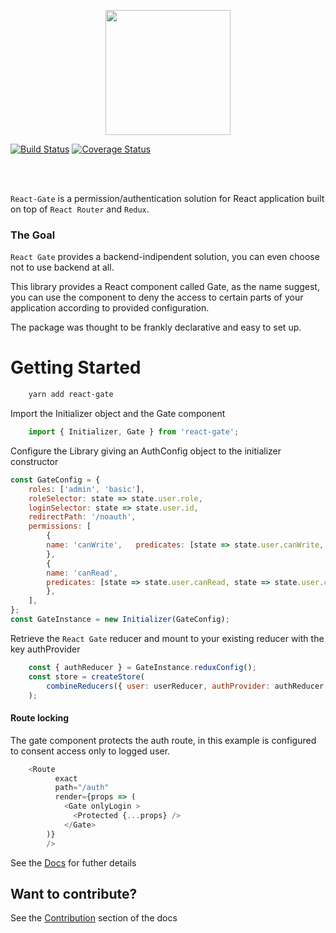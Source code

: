 <p align="center">
    <img src="https://s3.eu-west-2.amazonaws.com/npm-extendi/ReactGate.svg" height="200">
</p>

[![Build Status](https://travis-ci.org/extendi/react-gate.svg?branch=master)](https://travis-ci.org/extendi/react-gate)
[![Coverage Status](https://coveralls.io/repos/github/extendi/react-gate/badge.svg?branch=master)](https://coveralls.io/github/extendi/react-gate?branch=master)


</br>
</br>

`React-Gate` is a permission/authentication solution for React application built on top of `React Router` and `Redux`.


### The Goal

``React Gate`` provides a backend-indipendent solution, you can even choose not to use backend at all.

This library provides a React component called Gate, as the name suggest, you can use the component to deny the access to certain parts of your application according to provided configuration.

The package was thought to be frankly declarative and easy to set up.

# Getting Started

```bash   
    yarn add react-gate
```

Import the Initializer object and the Gate component
```js
    import { Initializer, Gate } from 'react-gate';
```
Configure the Library giving an AuthConfig object to the initializer constructor

```js
const GateConfig = {
    roles: ['admin', 'basic'],
    roleSelector: state => state.user.role,
    loginSelector: state => state.user.id,
    redirectPath: '/noauth',
    permissions: [
        {
        name: 'canWrite',   predicates: [state => state.user.canWrite, state => state.user.canWrite2],
        },
        {
        name: 'canRead',
        predicates: [state => state.user.canRead, state => state.user.canRead2],
        },
    ],
};
const GateInstance = new Initializer(GateConfig);
```

Retrieve the `React Gate` reducer and mount to your existing reducer with the key authProvider

```js
    const { authReducer } = GateInstance.reduxConfig();
    const store = createStore(
        combineReducers({ user: userReducer, authProvider: authReducer }),
    );
```


#### Route locking 

The gate component protects the auth route, in this example is configured to consent access only to logged user.

``` js
    <Route
          exact
          path="/auth"
          render={props => (
            <Gate onlyLogin >
              <Protected {...props} />
            </Gate>
        )}
        />
```
See the [Docs](https://extendi.github.io/react-gate/) for futher details

## Want to contribute?

See the [Contribution](https://extendi.github.io/react-gate/contribute/CONTRIBUTE.html) section of the docs
